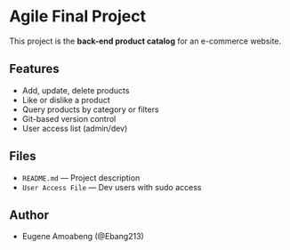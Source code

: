 # Agile Final Project

This project is the **back-end product catalog** for an e-commerce website.

## Features
- Add, update, delete products
- Like or dislike a product
- Query products by category or filters
- Git-based version control
- User access list (admin/dev)

## Files
- `README.md` — Project description
- `User Access File` — Dev users with sudo access

## Author
- Eugene Amoabeng (@Ebang213) 

